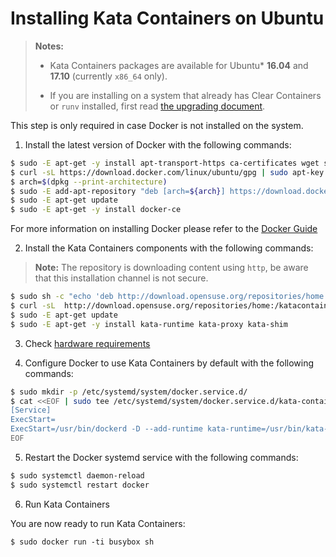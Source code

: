 # Installing Kata Containers on Ubuntu

> **Notes:**
>
> - Kata Containers packages are available for Ubuntu\* **16.04** and **17.10** (currently `x86_64` only).
>
> - If you are installing on a system that already has Clear Containers or `runv` installed,
>   first read [the upgrading document](../Upgrading.md).

This step is only required in case Docker is not installed on the system.
1. Install the latest version of Docker with the following commands:

```bash
$ sudo -E apt-get -y install apt-transport-https ca-certificates wget software-properties-common
$ curl -sL https://download.docker.com/linux/ubuntu/gpg | sudo apt-key add -
$ arch=$(dpkg --print-architecture)
$ sudo -E add-apt-repository "deb [arch=${arch}] https://download.docker.com/linux/ubuntu $(lsb_release -cs) stable"
$ sudo -E apt-get update
$ sudo -E apt-get -y install docker-ce
```

For more information on installing Docker please refer to the
[Docker Guide](https://docs.docker.com/engine/installation/linux/ubuntu)

2. Install the Kata Containers components with the following commands:

> **Note:** The repository is downloading content using `http`, be aware that this installation channel is not secure.

```bash
$ sudo sh -c "echo 'deb http://download.opensuse.org/repositories/home:/katacontainers:/release/xUbuntu_$(lsb_release -rs)/ /' > /etc/apt/sources.list.d/kata-containers.list"
$ curl -sL  http://download.opensuse.org/repositories/home:/katacontainers:/release/xUbuntu_$(lsb_release -rs)/Release.key | sudo apt-key add -
$ sudo -E apt-get update
$ sudo -E apt-get -y install kata-runtime kata-proxy kata-shim
```
3. Check [hardware requirements](https://github.com/kata-containers/runtime/#hardware-requirements)

4. Configure Docker to use Kata Containers by default with the following commands:

```bash
$ sudo mkdir -p /etc/systemd/system/docker.service.d/
$ cat <<EOF | sudo tee /etc/systemd/system/docker.service.d/kata-containers.conf
[Service]
ExecStart=
ExecStart=/usr/bin/dockerd -D --add-runtime kata-runtime=/usr/bin/kata-runtime --default-runtime=kata-runtime
EOF
```

5. Restart the Docker systemd service with the following commands:

```bash
$ sudo systemctl daemon-reload
$ sudo systemctl restart docker
```

6. Run Kata Containers

You are now ready to run Kata Containers:

```
$ sudo docker run -ti busybox sh
```
